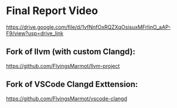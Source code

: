 # Final Report Video

https://drive.google.com/file/d/1vfNnfOxRQZXqOsisuxMFrIinO_aAP-F9/view?usp=drive_link

## Fork of llvm (with custom Clangd):

https://github.com/FlyingsMarmot/llvm-project

## Fork of VSCode Clangd Exttension:

https://github.com/FlyingsMarmot/vscode-clangd
